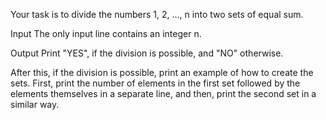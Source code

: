 Your task is to divide the numbers 1, 2, …, n into two sets of equal sum.

Input
The only input line contains an integer n.

Output
Print "YES", if the division is possible, and "NO" otherwise.

After this, if the division is possible, print an example of how to create the sets. First, print the number of elements in the first set followed by the elements themselves in a separate line, and then, print the second set in a similar way.
